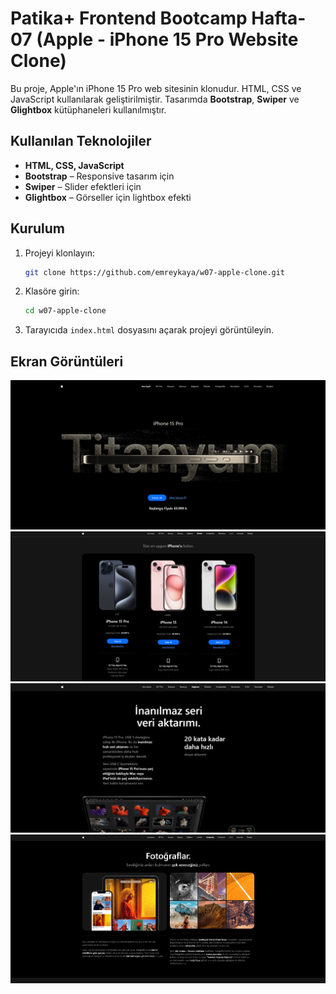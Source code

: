 # Patika+ Frontend Bootcamp Hafta-07 (Apple - iPhone 15 Pro Website Clone)

Bu proje, Apple'ın iPhone 15 Pro web sitesinin klonudur. HTML, CSS ve JavaScript kullanılarak geliştirilmiştir. Tasarımda **Bootstrap**, **Swiper** ve **Glightbox** kütüphaneleri kullanılmıştır.

## Kullanılan Teknolojiler
- **HTML, CSS, JavaScript**
- **Bootstrap** – Responsive tasarım için
- **Swiper** – Slider efektleri için
- **Glightbox** – Görseller için lightbox efekti

## Kurulum
1. Projeyi klonlayın:
   ```sh
   git clone https://github.com/emreykaya/w07-apple-clone.git
   ```
2. Klasöre girin:
   ```sh
   cd w07-apple-clone
   ```
3. Tarayıcıda `index.html` dosyasını açarak projeyi görüntüleyin.

## Ekran Görüntüleri
![1](images/screenshots/1.png)
![2](images/screenshots/2.png)
![3](images/screenshots/3.png)
![4](images/screenshots/4.png)

